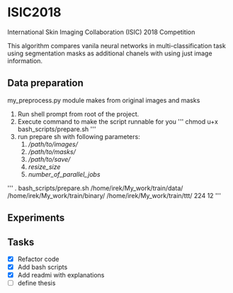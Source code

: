 # ISIC2018
International Skin Imaging Collaboration (ISIC) 2018 Competition

This algorithm compares vanila neural networks in multi-classification task using segmentation masks as additional chanels with using just image information.

## Data preparation
my_preprocess.py module makes from original images and masks 

1. Run shell prompt from root of the project.
2. Execute command to make the script runnable for you
'''
chmod u+x bash_scripts/prepare.sh
'''
2. run prepare sh with following parameters:
   1. */path/to/images/*
   2. */path/to/masks/*
   3. */path/to/save/*
   4. *resize_size*
   5. *number_of_parallel_jobs*

'''
. bash_scripts/prepare.sh /home/irek/My_work/train/data/ /home/irek/My_work/train/binary/ /home/irek/My_work/train/ttt/ 224 12
'''
## Experiments



## Tasks
- [x] Refactor code
- [x] Add bash scripts
- [x] Add readmi with explanations
- [ ] define thesis 
